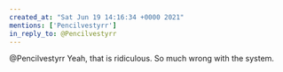 ```yaml
---
created_at: "Sat Jun 19 14:16:34 +0000 2021"
mentions: ['Pencilvestyrr']
in_reply_to: @Pencilvestyrr
---
```


@Pencilvestyrr Yeah, that is ridiculous.  So much wrong with the system.